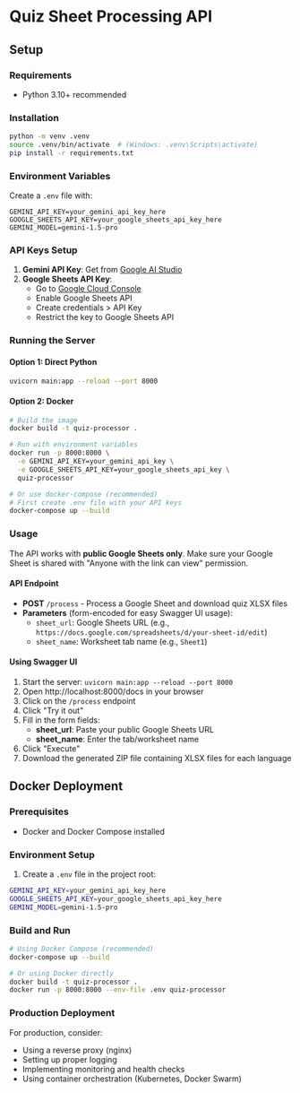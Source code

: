# Quiz Sheet Processing API

## Setup

### Requirements
- Python 3.10+ recommended

### Installation
```bash
python -m venv .venv
source .venv/bin/activate  # (Windows: .venv\Scripts\activate)
pip install -r requirements.txt
```

### Environment Variables
Create a `.env` file with:
```
GEMINI_API_KEY=your_gemini_api_key_here
GOOGLE_SHEETS_API_KEY=your_google_sheets_api_key_here
GEMINI_MODEL=gemini-1.5-pro
```

### API Keys Setup
1. **Gemini API Key**: Get from [Google AI Studio](https://makersuite.google.com/app/apikey)
2. **Google Sheets API Key**: 
   - Go to [Google Cloud Console](https://console.cloud.google.com/)
   - Enable Google Sheets API
   - Create credentials > API Key
   - Restrict the key to Google Sheets API

### Running the Server

#### Option 1: Direct Python
```bash
uvicorn main:app --reload --port 8000
```

#### Option 2: Docker
```bash
# Build the image
docker build -t quiz-processor .

# Run with environment variables
docker run -p 8000:8000 \
  -e GEMINI_API_KEY=your_gemini_api_key \
  -e GOOGLE_SHEETS_API_KEY=your_google_sheets_api_key \
  quiz-processor

# Or use docker-compose (recommended)
# First create .env file with your API keys
docker-compose up --build
```

### Usage
The API works with **public Google Sheets only**. Make sure your Google Sheet is shared with "Anyone with the link can view" permission.

#### API Endpoint
- **POST** `/process` - Process a Google Sheet and download quiz XLSX files
- **Parameters** (form-encoded for easy Swagger UI usage):
  - `sheet_url`: Google Sheets URL (e.g., `https://docs.google.com/spreadsheets/d/your-sheet-id/edit`)
  - `sheet_name`: Worksheet tab name (e.g., `Sheet1`)

#### Using Swagger UI
1. Start the server: `uvicorn main:app --reload --port 8000`
2. Open http://localhost:8000/docs in your browser
3. Click on the `/process` endpoint
4. Click "Try it out"
5. Fill in the form fields:
   - **sheet_url**: Paste your public Google Sheets URL
   - **sheet_name**: Enter the tab/worksheet name
6. Click "Execute"
7. Download the generated ZIP file containing XLSX files for each language

## Docker Deployment

### Prerequisites
- Docker and Docker Compose installed

### Environment Setup
1. Create a `.env` file in the project root:
```bash
GEMINI_API_KEY=your_gemini_api_key_here
GOOGLE_SHEETS_API_KEY=your_google_sheets_api_key_here
GEMINI_MODEL=gemini-1.5-pro
```

### Build and Run
```bash
# Using Docker Compose (recommended)
docker-compose up --build

# Or using Docker directly
docker build -t quiz-processor .
docker run -p 8000:8000 --env-file .env quiz-processor
```

### Production Deployment
For production, consider:
- Using a reverse proxy (nginx)
- Setting up proper logging
- Implementing monitoring and health checks
- Using container orchestration (Kubernetes, Docker Swarm)
